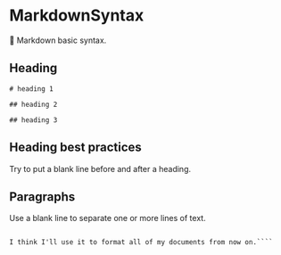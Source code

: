 # MarkdownSyntax
💙 Markdown basic syntax.

## Heading

``# heading 1``

``## heading 2``

``## heading 3``

## Heading best practices

Try to put a blank line before and after a heading.

## Paragraphs

Use a blank line to separate one or more lines of text.

````I really like using Markdown.

I think I'll use it to format all of my documents from now on.````

